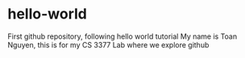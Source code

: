 # hello-world
First github repository, following hello world tutorial
My name is Toan Nguyen, this is for my CS 3377 Lab where we explore github
